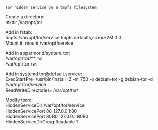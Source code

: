 	Tor hidden service on a tmpfs filesystem  
  
Create a directory:  
	mkdir /var/opt/tor  
  
Add in fstab:  
	tmpfs /var/opt/tor/service tmpfs defaults,size=32M 0 0  
Mount it:
	mount /var/opt/service  
  
Add in apparmor.d/system_tor:  
	/var/opt/tor/** rw,  
	/var/opt/tor rw,  
  
Add in systemd tor\@default.service:  
	ExecStartPre=/usr/bin/install -Z -m 750 -o debian-tor -g debian-tor -d /var/opt/tor/service  
	ReadWriteDirectories=/var/opt/tor/  
  
Modify torrc:  
	HiddenServiceDir /var/opt/tor/service  
	HiddenServicePort 80 127.0.0.1:80  
	HiddenServicePort 8080 127.0.0.1:8080  
	HiddenServiceDirGroupReadable 1  

